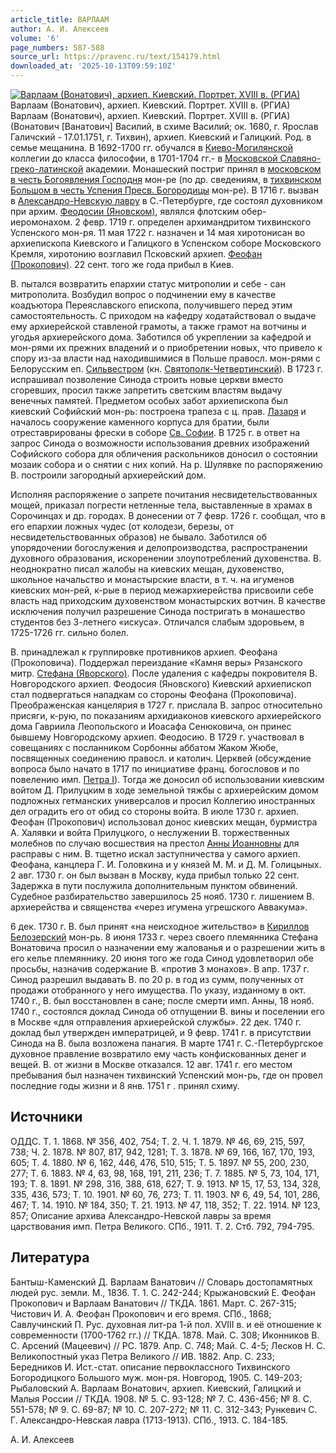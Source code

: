 ```yaml
---
article_title: ВАРЛААМ
author: А. И. Алексеев
volume: '6'
page_numbers: 587-588
source_url: https://pravenc.ru/text/154179.html
downloaded_at: '2025-10-13T09:59:10Z'
---
```


[![Варлаам (Вонатович), архиеп. Киевский. Портрет. XVIII в. (РГИА)](https://pravenc.ru/data/556/461/1234/i200.jpg "Кликните для увеличения картинки")](https://pravenc.ru/data/556/461/1234/i400.jpg)Варлаам (Вонатович), архиеп. Киевский. Портрет. XVIII в. (РГИА)  
Варлаам (Вонатович), архиеп. Киевский. Портрет. XVIII в. (РГИА)(Вонатович [Ванатович] Василий, в схиме Василий; ок. 1680, г. Ярослав Галичский - 17.01.1751, г. Тихвин), архиеп. Киевский и Галицкий. Род. в семье мещанина. В 1692-1700 гг. обучался в [Киево-Могилянской](https://pravenc.ru/text/Киево-Могилянской.html) коллегии до класса философии, в 1701-1704 гг.- в [Московской Славяно-греко-латинской](<https://pravenc.ru/text/Московской Славяно-греко-латинской.html>) академии. Монашеский постриг принял в [московском в честь Богоявления Господня](<https://pravenc.ru/text/московском в честь Богоявления Господня.html>) мон-ре (по др. сведениям, в [тихвинском Большом в честь Успения Пресв. Богородицы](<https://pravenc.ru/text/тихвинском Большом в честь Успения Пресв  Богородицы.html>) мон-ре). В 1716 г. вызван в [Александро-Невскую лавру](<https://pravenc.ru/text/АЛЕКСАНДРО-НЕВСКАЯ ЛАВРА В ЧЕСТЬ СВЯТОЙ ТРОИЦЫ.html>) в С.-Петербурге, где состоял духовником при архим. [Феодосии (Яновском)](<https://pravenc.ru/text/Феодосии (Яновском).html>), являлся флотским обер-иеромонахом. 2 февр. 1719 г. определен архимандритом тихвинского Успенского мон-ря. 11 мая 1722 г. назначен и 14 мая хиротонисан во архиепископа Киевского и Галицкого в Успенском соборе Московского Кремля, хиротонию возглавил Псковский архиеп. [Феофан (Прокопович)](<https://pravenc.ru/text/Феофан (Прокопович).html>). 22 сент. того же года прибыл в Киев.

В. пытался возвратить епархии статус митрополии и себе - сан митрополита. Возбудил вопрос о подчинении ему в качестве коадъютора Переяславского епископа, получившего перед этим самостоятельность. С приходом на кафедру ходатайствовал о выдаче ему архиерейской ставленой грамоты, а также грамот на вотчины и угодья архиерейского дома. Заботился об укреплении за кафедрой и мон-рями их прежних владений и о приобретении новых, что привело к спору из-за власти над находившимися в Польше правосл. мон-рями с Белорусским еп. [Сильвестром](https://pravenc.ru/text/Сильвестр.html) (кн. [Святополк-Четвертинский](https://pravenc.ru/text/Святополк-Четвертинский.html)). В 1723 г. испрашивал позволение Синода строить новые церкви вместо сгоревших, просил также запретить светским властям выдачу венечных памятей. Предметом особых забот архиепископа был киевский Софийский мон-рь: построена трапеза с ц. прав. [Лазаря](https://pravenc.ru/text/Лазарь.html) и началось сооружение каменного корпуса для братии, были отреставрированы фрески в соборе [Св. Софии](<https://pravenc.ru/text/Св  Софии.html>). В 1725 г. в ответ на запрос Синода о возможности использования древних изображений Софийского собора для обличения раскольников доносил о состоянии мозаик собора и о снятии с них копий. На р. Шулявке по распоряжению В. построили загородный архиерейский дом.

Исполняя распоряжение о запрете почитания несвидетельствованных мощей, приказал погрести нетленные тела, выставленные в храмах в Сорочинцах и др. городах. В донесении от 7 февр. 1726 г. сообщал, что в его епархии ложных чудес (от колодези, березы, от несвидетельствованных образов) не бывало. Заботился об упорядочении богослужения и делопроизводства, распространении духовного образования, искоренении злоупотреблений духовенства. В. неоднократно писал жалобы на киевских мещан, духовенство, школьное начальство и монастырские власти, в т. ч. на игуменов киевских мон-рей, к-рые в период межархиерейства присвоили себе власть над приходским духовенством монастырских вотчин. В качестве исключения получил разрешение Синода постригать в монашество студентов без 3-летнего «искуса». Отличался слабым здоровьем, в 1725-1726 гг. сильно болел.

В. принадлежал к группировке противников архиеп. Феофана (Прокоповича). Поддержал переиздание «Камня веры» Рязанского митр. [Стефана (Яворского)](<https://pravenc.ru/text/Стефана (Яворского).html>). После удаления с кафедры покровителя В. Новгородского архиеп. Феодосия (Яновского) Киевский архиепископ стал подвергаться нападкам со стороны Феофана (Прокоповича). Преображенская канцелярия в 1727 г. прислала В. запрос относительно присяги, к-рую, по показаниям архидиаконов киевского архиерейского дома Гавриила Леопольского и Иоасафа Сенюковича, он принес бывшему Новгородскому архиеп. Феодосию. В 1729 г. участвовал в совещаниях с посланником Сорбонны аббатом Жаком Жюбе, посвященных соединению правосл. и католич. Церквей (обсуждение вопроса было начато в 1717 по инициативе франц. богословов и по повелению имп. [Петра I](<https://pravenc.ru/text/Петр I.html>)). Тогда же доносил об использовании киевским войтом Д. Прилуцким в ходе земельной тяжбы с архиерейским домом подложных гетманских универсалов и просил Коллегию иностранных дел оградить его от обид со стороны войта. В июле 1730 г. архиеп. Феофан (Прокопович) использовал донос киевских мещан, бурмистра А. Халявки и войта Прилуцкого, о неслужении В. торжественных молебнов по случаю восшествия на престол [Анны Иоанновны](<https://pravenc.ru/text/АННА ИОАННОВНА.html>) для расправы с ним. В. тщетно искал заступничества у самого архиеп. Феофана, канцлера Г. И. Головкина и у князей М. М. и Д. М. Голицыных. 2 авг. 1730 г. он был вызван в Москву, куда прибыл только 22 сент. Задержка в пути послужила дополнительным пунктом обвинений. Судебное разбирательство завершилось 25 нояб. 1730 г. лишением В. архиерейства и священства «через игумена угрешского Аввакума».

6 дек. 1730 г. В. был принят «на неисходное жительство» в [Кириллов Белозерский](<https://pravenc.ru/text/Кириллов Белозерский.html>) мон-рь. 8 июня 1733 г. через своего племянника Стефана Вонатовича просил о назначении ему жалованья и о разрешении жить в его келье племяннику. 20 июня того же года Синод удовлетворил обе просьбы, назначив содержание В. «против 3 монахов». В апр. 1737 г. Синод разрешил выдавать В. по 20 р. в год из сумм, полученных от продажи отобранного у него имущества. По указу, изданному в окт. 1740 г., В. был восстановлен в сане; после смерти имп. Анны, 18 нояб. 1740 г., состоялся доклад Синода об отпущении В. вины и поселении его в Москве «для отправления архиерейской службы». 22 дек. 1740 г. доклад был утвержден императрицей, и 9 февр. 1741 г. в присутствии Синода на В. была возложена панагия. В марте 1741 г. С.-Петербургское духовное правление возвратило ему часть конфискованных денег и вещей. В. от жизни в Москве отказался. 12 авг. 1741 г. его местом пребывания был назначен тихвинский Успенский мон-рь, где он провел последние годы жизни и 8 янв. 1751 г . принял схиму.

## Источники

ОДДС. Т. 1. 1868. № 356, 402, 754; Т. 2. Ч. 1. 1879. № 46, 69, 215, 597, 738; Ч. 2. 1878. № 807, 817, 942, 1281; Т. 3. 1878. № 69, 166, 167, 170, 193, 605; Т. 4. 1880. № 6, 162, 446, 476, 510, 515; Т. 5. 1897. № 55, 200, 230, 277; Т. 6. 1883. № 4, 63, 98, 168, 191, 211, 236; Т. 7. 1885. № 5, 73, 104, 171, 193; Т. 8. 1891. № 298, 316, 388, 618, 627; Т. 9. 1913. № 15, 17, 53, 134, 328, 335, 436, 573; Т. 10. 1901. № 60, 76, 273; Т. 11. 1903. № 6, 49, 54, 101, 286, 467; Т. 14. 1910. № 184, 350; Т. 21. 1913. № 47, 118, 352; Т. 22. 1914. № 123, 857; Описание архива Александро-Невской лавры за время царствования имп. Петра Великого. СПб., 1911. Т. 2. Стб. 792, 794-795.

## Литература

Бантыш-Каменский Д. Варлаам Ванатович // Словарь достопамятных людей рус. земли. М., 1836. Т. 1. С. 242-244; Крыжановский Е. Феофан Прокопович и Варлаам Ванатович // ТКДА. 1861. Март. С. 267-315; Чистович И. А. Феофан Прокопович и его время. СПб., 1868; Савлучинский П. Рус. духовная лит-ра 1-й пол. XVIII в. и её отношение к современности (1700-1762 гг.) // ТКДА. 1878. Май. С. 308; Иконников В. С. Арсений (Мацеевич) // РС. 1879. Апр. С. 748; Май. С. 4-5; Лесков Н. С. Великопостный указ Петра Великого // ИВ. 1882. Апр. С. 233; Бередников И. Ист.-стат. описание первоклассного Тихвинского Богородицкого Большого муж. мон-ря. Новгород, 1905. С. 149-203; Рыбаловский А. Варлаам Вонатович, архиеп. Киевский, Галицкий и Малыя России // ТКДА. 1908. № 5. С. 93-128; № 7. С. 436-456; № 8. С. 551-578; № 9. С. 69-87; № 10. С. 207-272; № 11. С. 312-343; Рункевич С. Г. Александро-Невская лавра (1713-1913). СПб., 1913. С. 184-185.

А. И. Алексеев
